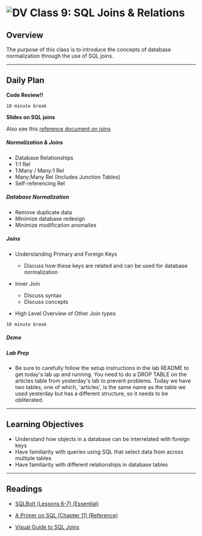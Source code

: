 ![DV](https://www.deltavcodeschool.com/wp-content/uploads/DeltaV.png)  Class 9: SQL Joins & Relations
=======
## Overview
<!-- Provide a general overview of the daily concepts and processes that will be covered in lectures and labs -->

The purpose of this class is to introduce the concepts of database normalization through the use of SQL joins.

---

## Daily Plan

**Code Review!!**

`10 minute break`

**Slides on SQL joins**

Also see this [reference document on joins](joins.md)

##### Normalization & Joins

- Database Relationships
- 1:1 Rel
- 1:Many / Many:1 Rel
- Many:Many Rel (Includes Junction Tables)
- Self-referencing Rel

##### Database Normalization

- Remove duplicate data
- Minimize database redesign
- Minimize modification anomalies

##### Joins

- Understanding Primary and Foreign Keys
	- Discuss how these keys are related and can be used for database normalization

- Inner Join
	- Discuss syntax
	- Discuss concepts

- High Level Overview of Other Join types

`10 minute break`

##### Demo

##### Lab Prep

- Be sure to carefully follow the setup instructions in the lab README to get today's lab up and running. You need to do a DROP TABLE on the articles table from yesterday's lab to prevent problems. Today we have two tables, one of which, 'articles', is the same name as the table we used yesterday but has a different structure, so it needs to be obliterated.

---

## Learning Objectives
<!--
ABCD:
  Audience: Program participants
  Behavior: Expected learning/behavior changes/results
  Condition:
    Circumstances that lead to change/result
    When change/result are expected to occur
  Degree: How much change occurs (%) for how many participants (#)
-->

- Understand how objects in a database can be interrelated with foreign keys
- Have familiarity with queries using SQL that select data from across multiple tables
- Have familiarity with different relationships in database tables

---

## Readings
<!-- List of readings required for this content; readings being completed by the start of this lecture -->

* [SQLBolt (Lessons 6-7) (Essential)](http://sqlbolt.com/lesson/select_queries_with_joins)

* [A Primer on SQL (Chapter 11) (Reference)](https://leanpub.com/aprimeronsql/read#leanpub-auto-understanding-joins)

* [Visual Guide to SQL Joins](http://www.codeproject.com/Articles/33052/Visual-Representation-of-SQL-Joins)
